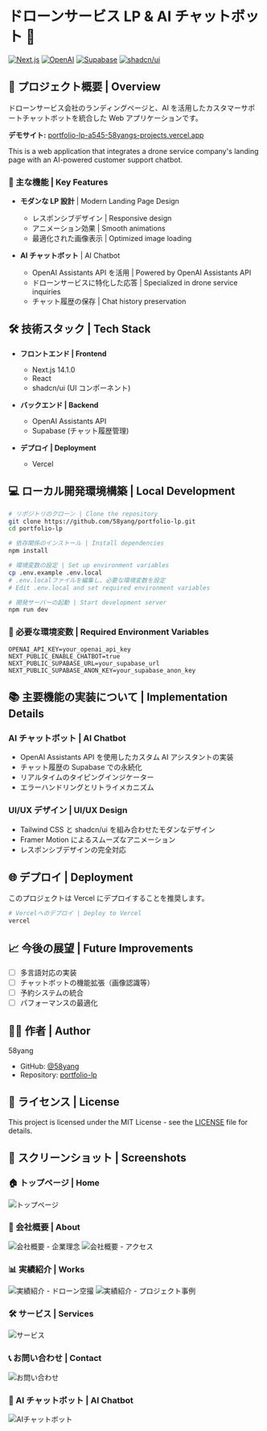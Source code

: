 # ドローンサービス LP & AI チャットボット 🚁

[![Next.js](https://img.shields.io/badge/Next.js-14.1.0-black)](https://nextjs.org/)
[![OpenAI](https://img.shields.io/badge/OpenAI-API-412991)](https://openai.com/)
[![Supabase](https://img.shields.io/badge/Supabase-Database-3ECF8E)](https://supabase.com/)
[![shadcn/ui](https://img.shields.io/badge/shadcn%2Fui-Components-000000)](https://ui.shadcn.com/)

## 📝 プロジェクト概要 | Overview

ドローンサービス会社のランディングページと、AI を活用したカスタマーサポートチャットボットを統合した Web アプリケーションです。

**デモサイト:** [portfolio-lp-a545-58yangs-projects.vercel.app](https://portfolio-lp-a545-58yangs-projects.vercel.app/)

This is a web application that integrates a drone service company's landing page with an AI-powered customer support chatbot.

### 🌟 主な機能 | Key Features

- **モダンな LP 設計** | Modern Landing Page Design

  - レスポンシブデザイン | Responsive design
  - アニメーション効果 | Smooth animations
  - 最適化された画像表示 | Optimized image loading

- **AI チャットボット** | AI Chatbot
  - OpenAI Assistants API を活用 | Powered by OpenAI Assistants API
  - ドローンサービスに特化した応答 | Specialized in drone service inquiries
  - チャット履歴の保存 | Chat history preservation

## 🛠️ 技術スタック | Tech Stack

- **フロントエンド | Frontend**

  - Next.js 14.1.0
  - React
  - shadcn/ui (UI コンポーネント)

- **バックエンド | Backend**

  - OpenAI Assistants API
  - Supabase (チャット履歴管理)

- **デプロイ | Deployment**
  - Vercel

## 💻 ローカル開発環境構築 | Local Development

```bash
# リポジトリのクローン | Clone the repository
git clone https://github.com/58yang/portfolio-lp.git
cd portfolio-lp

# 依存関係のインストール | Install dependencies
npm install

# 環境変数の設定 | Set up environment variables
cp .env.example .env.local
# .env.localファイルを編集し、必要な環境変数を設定
# Edit .env.local and set required environment variables

# 開発サーバーの起動 | Start development server
npm run dev
```

### 🔑 必要な環境変数 | Required Environment Variables

```env
OPENAI_API_KEY=your_openai_api_key
NEXT_PUBLIC_ENABLE_CHATBOT=true
NEXT_PUBLIC_SUPABASE_URL=your_supabase_url
NEXT_PUBLIC_SUPABASE_ANON_KEY=your_supabase_anon_key
```

## 📚 主要機能の実装について | Implementation Details

### AI チャットボット | AI Chatbot

- OpenAI Assistants API を使用したカスタム AI アシスタントの実装
- チャット履歴の Supabase での永続化
- リアルタイムのタイピングインジケーター
- エラーハンドリングとリトライメカニズム

### UI/UX デザイン | UI/UX Design

- Tailwind CSS と shadcn/ui を組み合わせたモダンなデザイン
- Framer Motion によるスムーズなアニメーション
- レスポンシブデザインの完全対応

## 🌐 デプロイ | Deployment

このプロジェクトは Vercel にデプロイすることを推奨します。

```bash
# Vercelへのデプロイ | Deploy to Vercel
vercel
```

## 📈 今後の展望 | Future Improvements

- [ ] 多言語対応の実装
- [ ] チャットボットの機能拡張（画像認識等）
- [ ] 予約システムの統合
- [ ] パフォーマンスの最適化

## 👨‍💻 作者 | Author

58yang

- GitHub: [@58yang](https://github.com/58yang)
- Repository: [portfolio-lp](https://github.com/58yang/portfolio-lp)

## 📄 ライセンス | License

This project is licensed under the MIT License - see the [LICENSE](LICENSE) file for details.

## 📸 スクリーンショット | Screenshots

### 🏠 トップページ | Home

![トップページ](./screenshots/Home.png)

### 🏢 会社概要 | About

![会社概要 - 企業理念](./screenshots/About1.png)
![会社概要 - アクセス](./screenshots/About2.png)

### 📊 実績紹介 | Works

![実績紹介 - ドローン空撮](./screenshots/Works1.png)
![実績紹介 - プロジェクト事例](./screenshots/Works2.png)

### 🛠️ サービス | Services

![サービス](./screenshots/Services.png)

### 📞 お問い合わせ | Contact

![お問い合わせ](./screenshots/Contact.png)

### 💬 AI チャットボット | AI Chatbot

![AIチャットボット](./screenshots/Chatbot.png)
